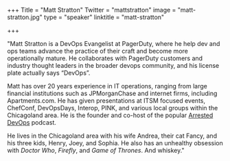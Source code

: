 +++
Title = "Matt Stratton"
Twitter = "mattstratton"
image = "matt-stratton.jpg"
type = "speaker"
linktitle = "matt-stratton"

+++

"Matt Stratton is a DevOps Evangelist at PagerDuty, where he help dev and ops teams advance the practice of their craft and become more operationally mature. He collaborates with PagerDuty customers and industry thought leaders in the broader devops community, and his license plate actually says “DevOps”.

Matt has over 20 years experience in IT operations, ranging from large financial institutions such as JPMorganChase and internet firms, including Apartments.com. He has given presentations at ITSM focused events, ChefConf, DevOpsDays, Interop, PINK, and various local groups within the Chicagoland area. He is the founder and co-host of the popular [Arrested DevOps](https://www.arresteddevops.com) podcast.
 
He lives in the Chicagoland area with his wife Andrea, their cat Fancy, and his three kids, Henry, Joey, and Sophia. He also has an unhealthy obsession with _Doctor Who_, _Firefly_, and _Game of Thrones_. And whiskey."
